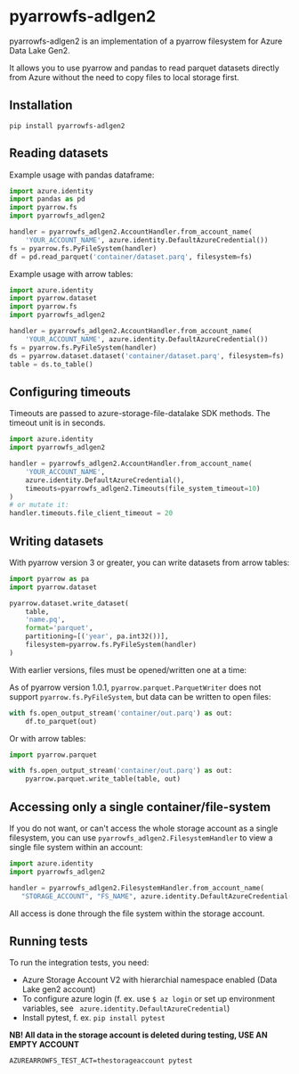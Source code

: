 pyarrowfs-adlgen2
==

pyarrowfs-adlgen2 is an implementation of a pyarrow filesystem for Azure Data Lake Gen2.

It allows you to use pyarrow and pandas to read parquet datasets directly from Azure without the need to copy files to local storage first.

Installation
--

`pip install pyarrowfs-adlgen2`

Reading datasets
--

Example usage with pandas dataframe:

```python
import azure.identity
import pandas as pd
import pyarrow.fs
import pyarrowfs_adlgen2

handler = pyarrowfs_adlgen2.AccountHandler.from_account_name(
    'YOUR_ACCOUNT_NAME', azure.identity.DefaultAzureCredential())
fs = pyarrow.fs.PyFileSystem(handler)
df = pd.read_parquet('container/dataset.parq', filesystem=fs)
```

Example usage with arrow tables:

```python
import azure.identity
import pyarrow.dataset
import pyarrow.fs
import pyarrowfs_adlgen2

handler = pyarrowfs_adlgen2.AccountHandler.from_account_name(
    'YOUR_ACCOUNT_NAME', azure.identity.DefaultAzureCredential())
fs = pyarrow.fs.PyFileSystem(handler)
ds = pyarrow.dataset.dataset('container/dataset.parq', filesystem=fs)
table = ds.to_table()
```

Configuring timeouts
--

Timeouts are passed to azure-storage-file-datalake SDK methods. The timeout unit is in seconds.

```python
import azure.identity
import pyarrowfs_adlgen2

handler = pyarrowfs_adlgen2.AccountHandler.from_account_name(
    'YOUR_ACCOUNT_NAME',
    azure.identity.DefaultAzureCredential(),
    timeouts=pyarrowfs_adlgen2.Timeouts(file_system_timeout=10)
)
# or mutate it:
handler.timeouts.file_client_timeout = 20
```

Writing datasets
--

With pyarrow version 3 or greater, you can write datasets from arrow tables:

```python
import pyarrow as pa
import pyarrow.dataset

pyarrow.dataset.write_dataset(
    table,
    'name.pq',
    format='parquet',
    partitioning=[('year', pa.int32())],
    filesystem=pyarrow.fs.PyFileSystem(handler)
)
```

With earlier versions, files must be opened/written one at a time:

As of pyarrow version 1.0.1, `pyarrow.parquet.ParquetWriter` does not support `pyarrow.fs.PyFileSystem`, but data can be written to open files:

```python
with fs.open_output_stream('container/out.parq') as out:
    df.to_parquet(out)
```

Or with arrow tables:

```python
import pyarrow.parquet

with fs.open_output_stream('container/out.parq') as out:
    pyarrow.parquet.write_table(table, out)
```

Accessing only a single container/file-system
--

If you do not want, or can't access the whole storage account as a single filesystem, you can use `pyarrowfs_adlgen2.FilesystemHandler` to view a single file system within an account:

```python
import azure.identity
import pyarrowfs_adlgen2

handler = pyarrowfs_adlgen2.FilesystemHandler.from_account_name(
   "STORAGE_ACCOUNT", "FS_NAME", azure.identity.DefaultAzureCredential())
```

All access is done through the file system within the storage account.

Running tests
--

To run the integration tests, you need:

- Azure Storage Account V2 with hierarchial namespace enabled (Data Lake gen2 account)
- To configure azure login (f. ex. use `$ az login` or set up environment variables, see ` azure.identity.DefaultAzureCredential`)
- Install pytest, f. ex. `pip install pytest`

**NB! All data in the storage account is deleted during testing, USE AN EMPTY ACCOUNT**

```
AZUREARROWFS_TEST_ACT=thestorageaccount pytest
```
